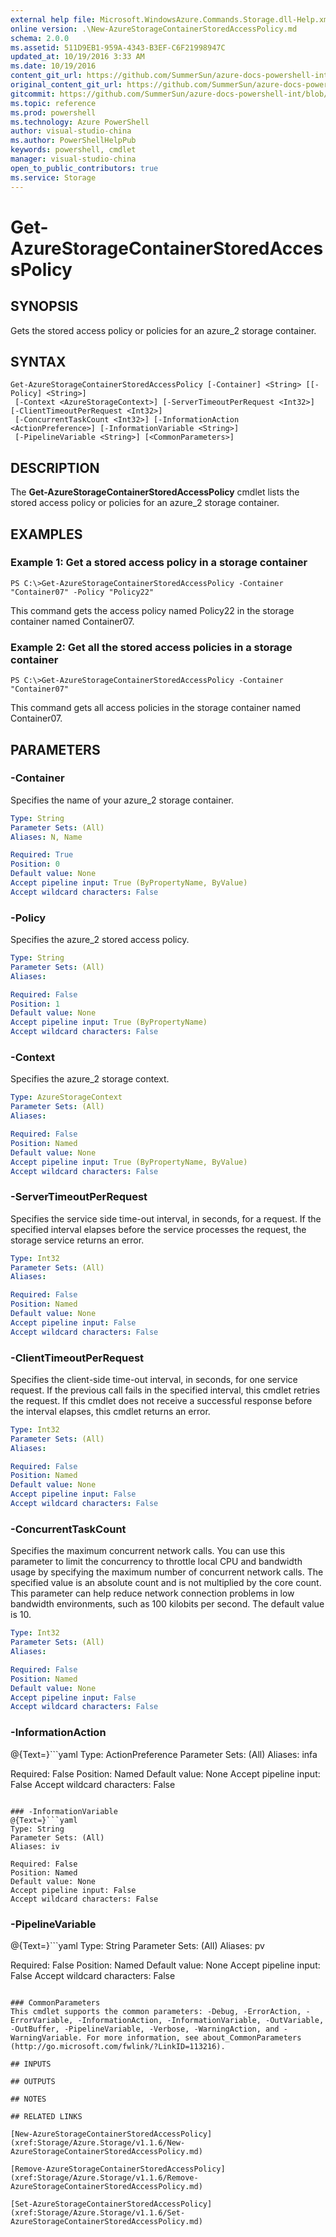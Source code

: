 ```yaml
---
external help file: Microsoft.WindowsAzure.Commands.Storage.dll-Help.xml
online version: .\New-AzureStorageContainerStoredAccessPolicy.md
schema: 2.0.0
ms.assetid: 511D9EB1-959A-4343-B3EF-C6F21998947C
updated_at: 10/19/2016 3:33 AM
ms.date: 10/19/2016
content_git_url: https://github.com/SummerSun/azure-docs-powershell-int/blob/master/azureps-cmdlets-docs/Storage/Azure.Storage/v1.1.6/Get-AzureStorageContainerStoredAccessPolicy.md
original_content_git_url: https://github.com/SummerSun/azure-docs-powershell-int/blob/master/azureps-cmdlets-docs/Storage/Azure.Storage/v1.1.6/Get-AzureStorageContainerStoredAccessPolicy.md
gitcommit: https://github.com/SummerSun/azure-docs-powershell-int/blob/c0d1e448da01261236e9ece01ca5c2a98effbf31/azureps-cmdlets-docs/Storage/Azure.Storage/v1.1.6/Get-AzureStorageContainerStoredAccessPolicy.md
ms.topic: reference
ms.prod: powershell
ms.technology: Azure PowerShell
author: visual-studio-china
ms.author: PowerShellHelpPub
keywords: powershell, cmdlet
manager: visual-studio-china
open_to_public_contributors: true
ms.service: Storage
---
```


# Get-AzureStorageContainerStoredAccessPolicy

## SYNOPSIS
Gets the stored access policy or policies for an azure_2 storage container.

## SYNTAX

```
Get-AzureStorageContainerStoredAccessPolicy [-Container] <String> [[-Policy] <String>]
 [-Context <AzureStorageContext>] [-ServerTimeoutPerRequest <Int32>] [-ClientTimeoutPerRequest <Int32>]
 [-ConcurrentTaskCount <Int32>] [-InformationAction <ActionPreference>] [-InformationVariable <String>]
 [-PipelineVariable <String>] [<CommonParameters>]
```

## DESCRIPTION
The **Get-AzureStorageContainerStoredAccessPolicy** cmdlet lists the stored access policy or policies for an azure_2 storage container.

## EXAMPLES

### Example 1: Get a stored access policy in a storage container
```
PS C:\>Get-AzureStorageContainerStoredAccessPolicy -Container "Container07" -Policy "Policy22"
```

This command gets the access policy named Policy22 in the storage container named Container07.

### Example 2: Get all the stored access policies in a storage container
```
PS C:\>Get-AzureStorageContainerStoredAccessPolicy -Container "Container07"
```

This command gets all access policies in the storage container named Container07.

## PARAMETERS

### -Container
Specifies the name of your azure_2 storage container.

```yaml
Type: String
Parameter Sets: (All)
Aliases: N, Name

Required: True
Position: 0
Default value: None
Accept pipeline input: True (ByPropertyName, ByValue)
Accept wildcard characters: False
```

### -Policy
Specifies the azure_2 stored access policy.

```yaml
Type: String
Parameter Sets: (All)
Aliases: 

Required: False
Position: 1
Default value: None
Accept pipeline input: True (ByPropertyName)
Accept wildcard characters: False
```

### -Context
Specifies the azure_2 storage context.

```yaml
Type: AzureStorageContext
Parameter Sets: (All)
Aliases: 

Required: False
Position: Named
Default value: None
Accept pipeline input: True (ByPropertyName, ByValue)
Accept wildcard characters: False
```

### -ServerTimeoutPerRequest
Specifies the service side time-out interval, in seconds, for a request.
If the specified interval elapses before the service processes the request, the storage service returns an error.

```yaml
Type: Int32
Parameter Sets: (All)
Aliases: 

Required: False
Position: Named
Default value: None
Accept pipeline input: False
Accept wildcard characters: False
```

### -ClientTimeoutPerRequest
Specifies the client-side time-out interval, in seconds, for one service request.
If the previous call fails in the specified interval, this cmdlet retries the request.
If this cmdlet does not receive a successful response before the interval elapses, this cmdlet returns an error.

```yaml
Type: Int32
Parameter Sets: (All)
Aliases: 

Required: False
Position: Named
Default value: None
Accept pipeline input: False
Accept wildcard characters: False
```

### -ConcurrentTaskCount
Specifies the maximum concurrent network calls.
You can use this parameter to limit the concurrency to throttle local CPU and bandwidth usage by specifying the maximum number of concurrent network calls.
The specified value is an absolute count and is not multiplied by the core count.
This parameter can help reduce network connection problems in low bandwidth environments, such as 100 kilobits per second.
The default value is 10.

```yaml
Type: Int32
Parameter Sets: (All)
Aliases: 

Required: False
Position: Named
Default value: None
Accept pipeline input: False
Accept wildcard characters: False
```

### -InformationAction
@{Text=}```yaml
Type: ActionPreference
Parameter Sets: (All)
Aliases: infa

Required: False
Position: Named
Default value: None
Accept pipeline input: False
Accept wildcard characters: False
```

### -InformationVariable
@{Text=}```yaml
Type: String
Parameter Sets: (All)
Aliases: iv

Required: False
Position: Named
Default value: None
Accept pipeline input: False
Accept wildcard characters: False
```

### -PipelineVariable
@{Text=}```yaml
Type: String
Parameter Sets: (All)
Aliases: pv

Required: False
Position: Named
Default value: None
Accept pipeline input: False
Accept wildcard characters: False
```

### CommonParameters
This cmdlet supports the common parameters: -Debug, -ErrorAction, -ErrorVariable, -InformationAction, -InformationVariable, -OutVariable, -OutBuffer, -PipelineVariable, -Verbose, -WarningAction, and -WarningVariable. For more information, see about_CommonParameters (http://go.microsoft.com/fwlink/?LinkID=113216).

## INPUTS

## OUTPUTS

## NOTES

## RELATED LINKS

[New-AzureStorageContainerStoredAccessPolicy](xref:Storage/Azure.Storage/v1.1.6/New-AzureStorageContainerStoredAccessPolicy.md)

[Remove-AzureStorageContainerStoredAccessPolicy](xref:Storage/Azure.Storage/v1.1.6/Remove-AzureStorageContainerStoredAccessPolicy.md)

[Set-AzureStorageContainerStoredAccessPolicy](xref:Storage/Azure.Storage/v1.1.6/Set-AzureStorageContainerStoredAccessPolicy.md)


